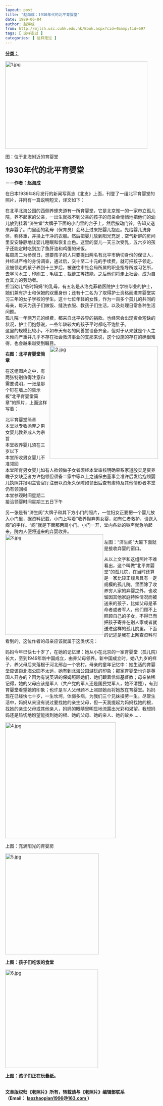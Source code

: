 ```yaml
---
layout: post
title: "赵海成：1930年代的北平育婴堂"
date: 1989-06-04
author: 赵海成
from: http://mjlsh.usc.cuhk.edu.hk/Book.aspx?cid=4&amp;tid=697
tags: [ 这样走过 ]
categories: [ 这样走过 ]
---
```


<div style="margin: 15px 10px 10px 0px;">
<div>
<span id="ctl00_ContentPlaceHolder1_chapter1_SubjectLabel" style="font-weight:bold;text-decoration:underline;">
   分类：
  </span>
</div>
<div style="MARGIN: 15px 10px 10px 0px">
<div>
<p>
<img align="top" alt="1.jpg" border="0" height="278" src="https://i.imgur.com/D4aMT7j.jpg" width="450"/>
</p>
<p>
    图：位于北海附近的育婴堂
   </p>
<p>
<strong>
<font size="5">
      1930年代的北平育婴堂
     </font>
</strong>
</p>
<p>
<strong>
     －－作者：赵海成
    </strong>
</p>
<p>
    在日本1939年8月发行的新闻写真志《北支》上面，刊登了一组北平育婴堂的照片，并附有一篇说明短文，译文如下：
   </p>
<p>
    在北平北海公园的西侧养蜂夹道有一所育婴堂，它是北京惟一的一家市立孤儿院，养不起家的父亲，一出生就找不到父亲的孩子的母亲会悄悄地把他们的幼儿放到挂着“济生堂”大牌子下面的小门里的台子上，然后按动门铃，告知又送来弃婴了。门里面的乳母（保育员）会马上过来把婴儿抱走。先给婴儿洗身体，称体重，并换上干净的衣服。然后把婴儿放到阳光充足﹑空气新鲜的房间里安安静静地让婴儿睡眠和恢复血色。这里的婴儿一天三次受乳，五六岁的孩子还能定时吃到加了鱼肝油和鸡蛋的米饭。
    <br/>
    每周周二为参观日，想要孩子的人只要提出两名有北平市确切身份的保证人，并经过严格的身份调查，通过后，交十至二十元的手续费，就可把孩子领走。没被领走的孩子养到十三岁后，被送往市社会局所属的职业指导所或习艺所，去学习木工﹑印刷工﹑毛毯工﹑裁缝工等技能，之后他们将走上社会，成为自食其力的劳动者。
    <br/>
    担当幼儿“临时妈妈”的乳母，有五名是从洛克菲勒医院护士学校毕业的护士，她们兼有护士和保姆的双重身份；还有十二名为了取得护士资格而进育婴堂实习三年的女子学校的学生。这十七位年轻的女性，作为一百多个孤儿的共同的母亲，每天为孩子们做饭、缝洗衣服、教孩子们生活，以及处理日常各种生活问题。
    <br/>
    孤儿院一年两万元的经费，都来自北平各界的捐款。也经常会出现资金短缺的状况，护士们抱怨说，一些年龄较大的孩子平时都吃不饱肚子。
    <br/>
    这里的规模比较小，不如奉天有名的同善堂设备齐全，但对于从来就是个人主义倾向严重并几乎不存在社会救济事业的支那来说，这个设施的存在的确很难得，也会越来越受到瞩目。
    <img align="right" alt="2.jpg" border="0" height="357" src="https://i.imgur.com/PRm7Ed5.jpeg" width="343"/>
</p>
<p>
<strong>
     右图：北平育婴堂简章
    </strong>
</p>
<p>
    在这组图片之中，有两张特别值得注意和需要说明，一张是那个钉在墙上的告示板“北平育婴堂简章”的照片，上面这样写着：
   </p>
<p>
    北平育婴堂简章
    <br/>
    本堂以专收抛弃之男女婴儿教养成人为宗旨
    <br/>
    本堂收养婴儿须在三岁以下
    <br/>
    本堂所收男女婴儿不准领回
    <br/>
    本堂所育男女婴儿如有人欲领做子女者须经本堂审核明确果系家道殷实足资养瞻子女缺乏者方许抱领但须备二家中等以上之铺保由董事会准许后发给抱领婴儿执照并报明主管官厅注册以资永久保障如领出后查有虐待及其他情形者本堂仍有领回权
    <br/>
    本堂参观时间星期二
    <br/>
    接洽领婴时间星期三五日下午
   </p>
<p>
    另一张是有“济生阁”大牌子和其下方小门的照片，一位妇女正要把一个婴儿放入小门里，据资料记载，小门上写着“收养抛弃男女婴，如有仁者救护，请送入阁”的字样。“阁”就是下面那两扇小门。小门一开，堂内各处的铃声就急响起来，院内人便将送来的弃婴收养。
    <img align="left" alt="3.jpg" border="0" height="319" src="https://i.imgur.com/WzTKh7V.jpg" width="310"/>
</p>
<p>
    左图：“济生阁”大匾下面就是接收弃婴的窗口。
   </p>
<p>
    从以上文字和这组照片不难看出，这个叫做“北平育婴堂”的孤儿院，在当时还算是一家比较正规且具有一定规模的孤儿院。里面除了收养穷人家的弃婴之外，也收留因其他家庭特殊情况而被送来的孩子，比如父母是革命者或者军人，他们顾不上照顾自己的子女，不得已而把孩子寄养在别人家或者就送进这样的孤儿院里。下面的记述是我在上网查资料时看到的，这位作者的母亲应该就属于这类状况：
   </p>
<p>
    妈妈今年已快七十岁了，在她的记忆里：她从小在北京的一家育婴堂（孤儿院）长大，至到1949年新中国成立，由养父母领养。新中国成立时，她八九岁的样子，养父母后来落根于河北邢台一个农村。母亲的童年记忆中：她生活的育婴堂应该距北海公园不太远，她有到北海公园游玩的印象；那家育婴堂也许是英国人开办的？因为有说英语的保姆照顾她们，她们跟着信仰基督教；母亲依稀记得，她的父母应该是军人（共产党的军人还是国民党军人，她不清楚），有到育婴堂看望她的印象；也许是军人父母顾不上照顾她而将她放在育婴堂。妈妈现在已经快七十岁，一生坎坷，体弱多病，为我们三个兄妹操劳一生。尽管生活中，妈妈从来没有说过要找她的亲生父母，但一天我提起为妈妈找她的根，找她的亲生父母或其他亲人，妈妈的眼睛里明显地流露出光彩和渴望。我想妈妈还是热切地盼望能找到她的根、她的父母、她的亲人、她的故乡……
   </p>
<p>
<img align="top" alt="4.jpg" border="0" height="367" src="https://i.imgur.com/Akoc3Zi.jpg" width="350"/>
</p>
<p>
    上图：充满阳光的育婴房
   </p>
<p>
<img align="top" alt="5.jpg" border="0" height="320" src="https://i.imgur.com/gi9au7G.jpg" width="296"/>
</p>
<p>
<strong>
     上图：孩子们吃饭的食堂
    </strong>
</p>
<p>
<img align="top" alt="6.jpg" border="0" height="312" src="https://i.imgur.com/ZNx6Kas.jpeg" width="294"/>
</p>
<p>
<strong>
     上图：孩子们正在玩叠纸。
    </strong>
</p>
<p>
<br/>
<strong>
     文章版权归《老照片》所有，转载请与《老照片》编辑部联系
     <br/>
     （Email：
    </strong>
<a href="mailto:laozhaopian1996@163.com">
<strong>
      laozhaopian1996@163.com
     </strong>
</a>
<strong>
     ）
    </strong>
</p>
</div>
</div>
</div>
